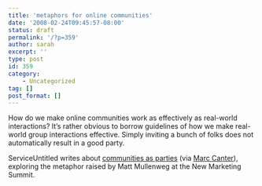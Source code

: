 ```yaml
---
title: 'metaphors for online communities'
date: '2008-02-24T09:45:57-08:00'
status: draft
permalink: '/?p=359'
author: sarah
excerpt: ''
type: post
id: 359
category:
    - Uncategorized
tag: []
post_format: []
---
```

How do we make online communities work as effectively as real-world interactions? It’s rather obvious to borrow guidelines of how we make real-world group interactions effective. Simply inviting a bunch of folks does not automatically result in a good party.

ServiceUntitled writes about [communities as parties](http://www.serviceuntitled.com/communities-as-parties/2008/02/13/) (via [Marc Canter](http://blog.broadbandmechanics.com/)), exploring the metaphor raised by Matt Mullenweg at the New Marketing Summit.